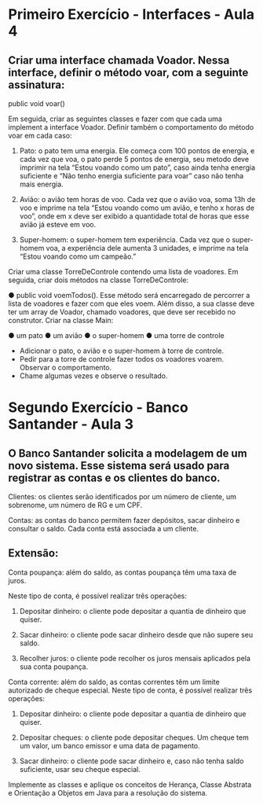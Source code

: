 # Primeiro Exercício - Interfaces - Aula 4

## Criar uma interface chamada Voador. Nessa interface, definir o método voar, com a seguinte assinatura:

public void voar()

Em seguida, criar as seguintes classes e fazer com que cada uma implement a interface Voador. Definir também o comportamento do método voar em cada caso:

1) Pato: o pato tem uma energia. Ele começa com 100 pontos de energia, e cada vez que voa, o pato perde 5 pontos de energia, seu metodo deve imprimir na tela “Estou voando como um pato”, caso ainda tenha energia suficiente e “Não tenho energia suficiente para voar” caso não tenha mais energia.

2) Avião: o avião tem horas de voo. Cada vez que o avião voa, soma 13h de
voo e imprime na tela “Estou voando como um avião, e
tenho x horas de voo”, onde em x deve ser exibido a
quantidade total de horas que esse avião já esteve em
voo.

3) Super-homem: o super-homem tem experiência. Cada vez que o
super-homem voa, a experiência dele aumenta 3 unidades, e imprime na tela “Estou voando como um campeão.”

Criar uma classe TorreDeControle contendo uma lista de voadores. Em seguida, criar dois métodos na classe TorreDeControle:

● public void voemTodos(). Esse método será encarregado de percorrer a lista de voadores e fazer com que eles voem.
Além disso, a sua classe deve ter um array de Voador,
chamado voadores, que deve ser recebido no construtor.
Criar na classe Main:

● um pato
● um avião
● o super-homem
● uma torre de controle

- Adicionar o pato, o avião e o super-homem à torre de controle.
- Pedir para a torre de controle fazer todos os voadores voarem. Observar o comportamento.
- Chame algumas vezes e observe o resultado.

# Segundo Exercício - Banco Santander - Aula 3

## O Banco Santander solicita a modelagem de um novo sistema. Esse sistema será usado para registrar as contas e os clientes do banco.

Clientes: os clientes serão identificados por um número de cliente, um sobrenome, um número de RG e um CPF.

Contas: as contas do banco permitem fazer depósitos, sacar dinheiro e consultar o saldo. Cada conta está associada a um cliente.

## Extensão:

Conta poupança: além do saldo, as contas poupança têm uma taxa de juros.

Neste tipo de conta, é possível realizar três operações:

1) Depositar dinheiro: o cliente pode depositar a quantia de dinheiro que quiser.

2) Sacar dinheiro: o cliente pode sacar dinheiro desde que não supere seu saldo.

3) Recolher juros: o cliente pode recolher os juros mensais aplicados pela sua conta poupança.

Conta corrente: além do saldo, as contas correntes têm um limite autorizado de cheque especial. Neste tipo de conta, é possível realizar três operações:

1) Depositar dinheiro: o cliente pode depositar a quantia de dinheiro que quiser.

2) Depositar cheques: o cliente pode depositar cheques. Um cheque tem um valor, um banco emissor e uma data de pagamento.

3) Sacar dinheiro: o cliente pode sacar dinheiro e, caso não tenha saldo suficiente, usar seu cheque especial.

Implemente as classes e aplique os conceitos de Herança, Classe Abstrata e Orientação a Objetos em Java para a resolução do sistema.